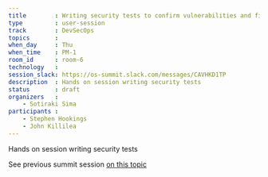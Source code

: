 ```yaml
---
title        : Writing security tests to confirm vulnerabilities and fixes
type         : user-session
track        : DevSecOps
topics       :
when_day     : Thu
when_time    : PM-1
room_id      : room-6
technology   :
session_slack: https://os-summit.slack.com/messages/CAVHKD1TP
description  : Hands on session writing security tests
status       : draft
organizers   :
    - Sotiraki Sima
participants :
    - Stephen Hookings
    - John Killilea
---
```


Hands on session writing security tests

See previous summit session [on this topic](https://owaspsummit.org/Working-Sessions/DevSecOps/Writing-Security-Tests.html)
